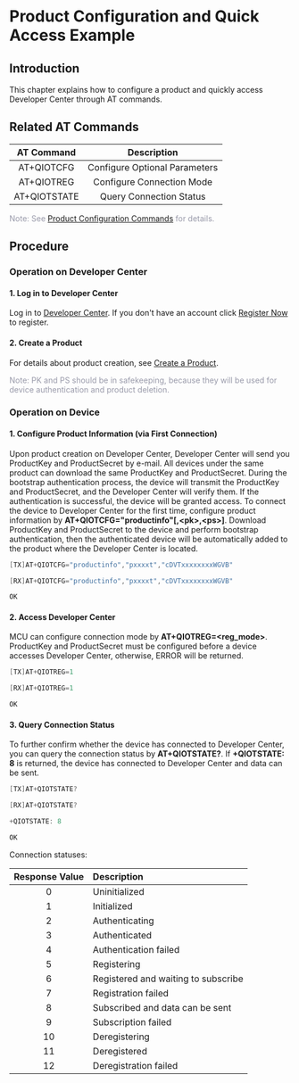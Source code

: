 # Product Configuration and Quick Access Example

## **Introduction**

This chapter explains how to configure a product and quickly access Developer Center through AT commands.

## **Related AT Commands**

|  AT Command  |          Description          |
| :----------: | :---------------------------: |
|  AT+QIOTCFG  | Configure Optional Parameters |
|  AT+QIOTREG  |   Configure Connection Mode   |
| AT+QIOTSTATE |    Query Connection Status    |

<span style='color:#999AAA'>Note: See [Product Configuration Commands](/deviceDevelop/DeviceAccessPlan/cellular/AT/API/cellular-at-03) for details.</span>



## **Procedure**

### **Operation on Developer Center**

#### **1. Log in to Developer Center**

Log in to <a href="https://core.acceleronix.io"  target="_blank">Developer Center</a>. If you don't have an account click <a href="https://core.acceleronix.io/registerType" target="_blank">Register Now</a> to register.


#### **2. Create a Product**

For details about product creation, see [Create a Product](/deviceDevelop/DeviceAccessPlan/speediness-01).

<span style="color:#999AAA">Note: PK and PS should be in safekeeping, because they will be used for device authentication and product deletion.</span>

### **Operation on Device**

#### **1. Configure Product Information (via First Connection)**

Upon product creation on Developer Center, Developer Center will send you ProductKey and ProductSecret by e-mail. All devices under the same product can download the same ProductKey and ProductSecret. During the bootstrap authentication process, the device will transmit the ProductKey and ProductSecret, and the Developer Center will verify them. If the authentication is successful, the device will be granted access. To connect the device to Developer Center for the first time, configure product information by **AT+QIOTCFG="productinfo"[,&lt;pk&gt;,&lt;ps&gt;]**. Download ProductKey and ProductSecret to the device and perform bootstrap authentication, then the authenticated device will be automatically added to the product where the Developer Center is located. 



 ```c
[TX]AT+QIOTCFG="productinfo","pxxxxt","cDVTxxxxxxxxWGVB"

[RX]AT+QIOTCFG="productinfo","pxxxxt","cDVTxxxxxxxxWGVB"

OK
 ```

#### **2. Access Developer Center**


MCU can configure connection mode by __AT+QIOTREG=\<reg_mode\>__. ProductKey and ProductSecret must be configured before a device accesses Developer Center, otherwise, ERROR will be returned.

   ```c
[TX]AT+QIOTREG=1

[RX]AT+QIOTREG=1

OK
   ```

#### **3. Query Connection Status**

To further confirm whether the device has connected to Developer Center, you can query the connection status by __AT+QIOTSTATE?__. If __+QIOTSTATE: 8__ is returned, the device has connected to Developer Center and data can be sent.

```c
[TX]AT+QIOTSTATE?

[RX]AT+QIOTSTATE?

+QIOTSTATE: 8

OK
```

Connection statuses:

| Response Value | Description                         |
| :------------: | :---------------------------------- |
|       0        | Uninitialized                       |
|       1        | Initialized                         |
|       2        | Authenticating                      |
|       3        | Authenticated                       |
|       4        | Authentication failed               |
|       5        | Registering                         |
|       6        | Registered and waiting to subscribe |
|       7        | Registration failed                 |
|       8        | Subscribed and data can be sent     |
|       9        | Subscription failed                 |
|       10       | Deregistering                       |
|       11       | Deregistered                        |
|       12       | Deregistration failed               |

